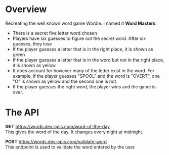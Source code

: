 # Overview
Recreating the well known word game Wordle. I named it **Word Masters**.

* There is a secret five letter word chosen
* Players have six guesses to figure out the secret word. After six guesses, they lose
* If the player guesses a letter that is in the right place, it is shown as green
* If the player guesses a letter that is in the word but not in the right place, it is shown as yellow
* It does account for however many of the letter exist in the word. For example, if the player guesses "SPOOL" and the word is "OVERT", one "O" is shown as yellow and the second one is not.
* If the player guesses the right word, the player wins and the game is over.

# The API

<b>GET</b> https://words.dev-apis.com/word-of-the-day
<br>This gives the word of the day. It changes every night at midnight.

<b>POST</b> https://words.dev-apis.com/validate-word
<br>This endpoint is used to validate the word entered by the user.